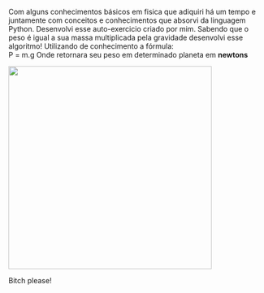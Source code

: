 Com alguns conhecimentos básicos em fisica que adiquiri há um tempo e juntamente com conceitos e conhecimentos que absorvi da linguagem Python. Desenvolvi esse auto-exercicio criado por mim.
Sabendo que o peso é igual a sua massa multiplicada pela gravidade desenvolvi esse algoritmo! Utilizando de conhecimento a fórmula:
<br />
P = m.g
Onde retornara seu peso em determinado planeta em <b>newtons</b>

<img width="400" height="400" src="https://i.kym-cdn.com/entries/icons/original/000/015/725/url-3-10tjli1.jpeg"/>

Bitch please!

